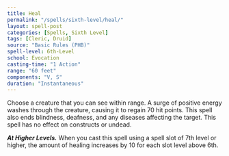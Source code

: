 ```yaml
---
title: Heal
permalink: "/spells/sixth-level/heal/"
layout: spell-post
categories: [Spells, Sixth Level]
tags: [Cleric, Druid]
source: "Basic Rules (PHB)"
spell-level: 6th-Level
school: Evocation
casting-time: "1 Action"
range: "60 feet"
components: "V, S"
duration: "Instantaneous"
---
```


Choose a creature that you can see within range. A surge of positive energy washes through the creature, causing it to regain 70 hit points. This spell also ends blindness, deafness, and any diseases affecting the target. This spell has no effect on constructs or undead.

***At Higher Levels.*** When you cast this spell using a spell slot of 7th level or higher, the amount of healing increases by 10 for each slot level above 6th.